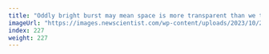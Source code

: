 ```yaml
---
title: "Oddly bright burst may mean space is more transparent than we thought"
imageUrl: "https://images.newscientist.com/wp-content/uploads/2023/10/23111533/SEI_176698845.jpg?width=788"
index: 227
weight: 227
---
```

